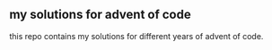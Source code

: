 ## my solutions for advent of code

this repo contains my solutions for different years of advent of code.
